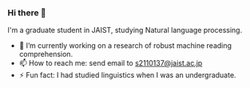### Hi there 👋
I'm a graduate student in JAIST, studying Natural language processing.

- 🔭 I’m currently working on a research of robust machine reading comprehension.
- 📫 How to reach me: send email to s2110137@jaist.ac.jp
- ⚡ Fun fact: I had studied linguistics when I was an undergraduate.
